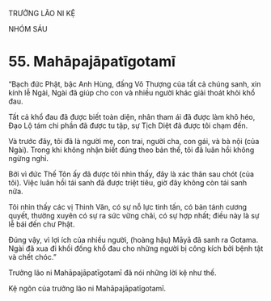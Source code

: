 TRƯỞNG LÃO NI KỆ

NHÓM SÁU

# 55. Mahāpajāpatīgotamī

“Bạch đức Phật, bậc Anh Hùng, đấng Vô Thượng của tất cả chúng sanh, xin kính lễ Ngài, Ngài đã giúp cho con và nhiều người khác giải thoát khỏi khổ đau.

Tất cả khổ đau đã được biết toàn diện, nhân tham ái đã được làm khô héo, Đạo Lộ tám chi phần đã được tu tập, sự Tịch Diệt đã được tôi chạm đến.

Và trước đây, tôi đã là người mẹ, con trai, người cha, con gái, và bà nội (của Ngài). Trong khi không nhận biết đúng theo bản thể, tôi đã luân hồi không ngừng nghỉ.

Bởi vì đức Thế Tôn ấy đã được tôi nhìn thấy, đây là xác thân sau chót (của tôi). Việc luân hồi tái sanh đã được triệt tiêu, giờ đây không còn tái sanh nữa.

Tôi nhìn thấy các vị Thinh Văn, có sự nỗ lực tinh tấn, có bản tánh cương quyết, thường xuyên có sự ra sức vững chãi, có sự hợp nhất; điều này là sự lễ bái đến chư Phật.

Đúng vậy, vì lợi ích của nhiều người, (hoàng hậu) Māyā đã sanh ra Gotama. Ngài đã xua đi khối đống khổ đau cho những người bị công kích bởi bệnh tật và chết chóc.”

Trưởng lão ni Mahāpajāpatīgotamī đã nói những lời kệ như thế.

Kệ ngôn của trưởng lão ni Mahāpajāpatīgotamī.
